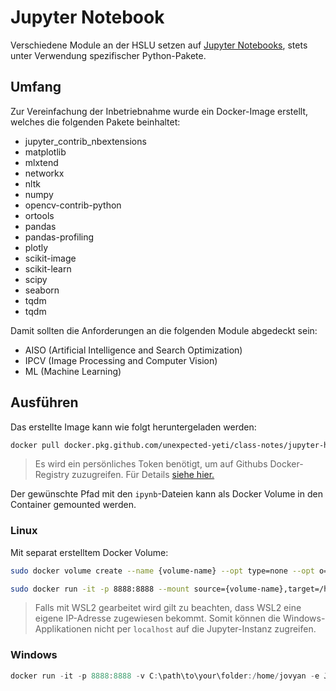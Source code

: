 # Jupyter Notebook

Verschiedene Module an der HSLU setzen auf [Jupyter Notebooks](https://jupyter.org), stets unter Verwendung spezifischer Python-Pakete.

## Umfang

Zur Vereinfachung der Inbetriebnahme wurde ein Docker-Image erstellt, welches die folgenden Pakete beinhaltet:

- jupyter_contrib_nbextensions
- matplotlib 
- mlxtend 
- networkx
- nltk 
- numpy 
- opencv-contrib-python
- ortools
- pandas 
- pandas-profiling 
- plotly 
- scikit-image 
- scikit-learn 
- scipy 
- seaborn 
- tqdm
- tqdm 

Damit sollten die Anforderungen an die folgenden Module abgedeckt sein:

- AISO (Artificial Intelligence and Search Optimization)
- IPCV (Image Processing and Computer Vision)
- ML (Machine Learning)

## Ausführen

Das erstellte Image kann wie folgt heruntergeladen werden:

```sh
docker pull docker.pkg.github.com/unexpected-yeti/class-notes/jupyter-hslu:1.0.0
```
> Es wird ein persönliches Token benötigt, um auf Githubs Docker-Registry zuzugreifen. 
Für Details [siehe hier.](https://help.github.com/en/packages/using-github-packages-with-your-projects-ecosystem/configuring-docker-for-use-with-github-packages)

Der gewünschte Pfad mit den `ipynb`-Dateien kann als Docker Volume in den Container gemounted werden.

### Linux

Mit separat erstelltem Docker Volume:

```sh
sudo docker volume create --name {volume-name} --opt type=none --opt o=bind --opt device=/path/to/your/folder

sudo docker run -it -p 8888:8888 --mount source={volume-name},target=/home/jovyan -e JUPYTER_RUNTIME_DIR=/tmp/runtime docker.pkg.github.com/unexpected-yeti/class-notes/jupyter-hslu:1.0.0
```

> Falls mit WSL2 gearbeitet wird gilt zu beachten, dass WSL2 eine eigene IP-Adresse zugewiesen bekommt. Somit können die Windows-Applikationen nicht per `localhost` auf die Jupyter-Instanz zugreifen.

### Windows

```ps1
docker run -it -p 8888:8888 -v C:\path\to\your\folder:/home/jovyan -e JUPYTER_RUNTIME_DIR=/tmp/runtime docker.pkg.github.com/unexpected-yeti/class-notes/jupyter-hslu:1.0.0
```
